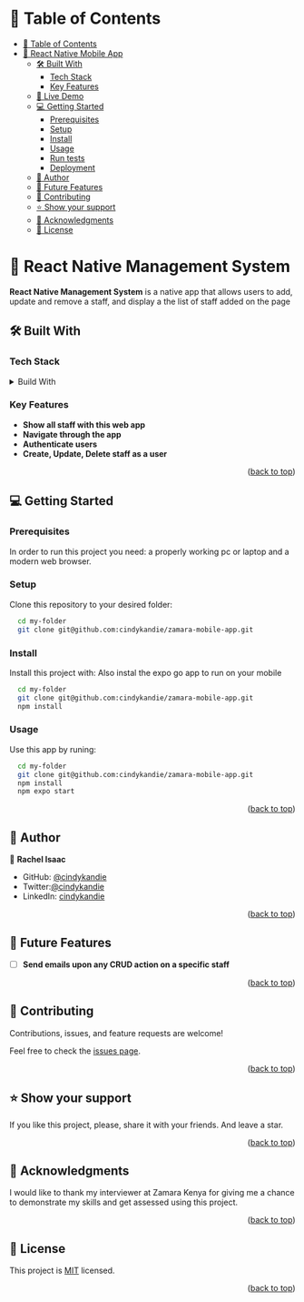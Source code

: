 <a name="readme-top"></a>

# 📗 Table of Contents

- [📗 Table of Contents](#-table-of-contents)
- [📖 React Native Mobile App ](#-react-native-mobile-app-)
  - [🛠 Built With ](#-built-with-)
    - [Tech Stack ](#tech-stack-)
    - [Key Features ](#key-features-)
  - [🚀 Live Demo ](#-live-demo-)
  - [💻 Getting Started ](#-getting-started-)
    - [Prerequisites](#prerequisites)
    - [Setup](#setup)
    - [Install](#install)
    - [Usage](#usage)
    - [Run tests](#run-tests)
    - [Deployment](#deployment)
  - [👥 Author ](#-author-)
  - [🔭 Future Features ](#-future-features-)
  - [🤝 Contributing ](#-contributing-)
  - [⭐️ Show your support ](#️-show-your-support-)
  - [🙏 Acknowledgments ](#-acknowledgments-)
  - [📝 License ](#-license-)

# 📖 React Native Management System <a name="about-project"></a>

**React Native Management System** is a native app that allows users to add, update and remove a staff, and display a the list of staff added on the page

## 🛠 Built With <a name="built-with"></a>

### Tech Stack <a name="tech-stack"></a>

<details>
  <summary>Build With</summary>
  <ul>
    <li><a href="https://reactnative.com/">React Native</a></li>
    <li><a href="https://reactjs.org/">React.js</a></li>
    <li><a href="https://developer.mozilla.org/en-US/docs/Web/CSS">CSS</a></li>
    <li><a href="https://www.javascript.com/">JavaScript</a></li>
  </ul>
</details>

### Key Features <a name="key-features"></a>

- **Show all staff with this web app**
- **Navigate through the app**
- **Authenticate users**
- **Create, Update, Delete staff as a user**
<p align="right">(<a href="#readme-top">back to top</a>)</p>

<!-- ## 🚀 Live Demo <a name="live-demo"></a>

- [Live Demo]() -->

<!-- <p align="right">(<a href="#readme-top">back to top</a>)</p> -->

## 💻 Getting Started <a name="getting-started"></a>

### Prerequisites

In order to run this project you need: a properly working pc or laptop and a modern web browser.

### Setup

Clone this repository to your desired folder:

```sh
  cd my-folder
  git clone git@github.com:cindykandie/zamara-mobile-app.git
```

### Install

Install this project with:
Also instal the expo go app to run on your mobile

```sh
  cd my-folder
  git clone git@github.com:cindykandie/zamara-mobile-app.git
  npm install
```

### Usage

Use this app by runing:

```sh
  cd my-folder
  git clone git@github.com:cindykandie/zamara-mobile-app.git
  npm install
  npm expo start
```

<!-- ### Run tests

Test this app by runing:

```sh
  cd my-folder
  git clone git@github.com:Rachelwebdev/react-bookstore.git
  npm install
  npm test
``` -->

<!-- ### Deployment

You can deploy this project using: GitHub but if you want to deploy make sure you let me know first :3 -->

<p align="right">(<a href="#readme-top">back to top</a>)</p>

## 👥 Author <a name="authors"></a>

👤 **Rachel Isaac**

- GitHub: [@cindykandie](https://github.com/cindykandie)
- Twitter:[@cindykandie](https://twitter.com/cindy_kandie)
- LinkedIn: [cindykandie](https://www.linkedin.com/in/cindykandie/)

<p align="right">(<a href="#readme-top">back to top</a>)</p>

## 🔭 Future Features <a name="future-features"></a>

- [ ] **Send emails upon any CRUD action on a specific staff**

<p align="right">(<a href="#readme-top">back to top</a>)</p>

## 🤝 Contributing <a name="contributing"></a>

Contributions, issues, and feature requests are welcome!

Feel free to check the [issues page](https://github.com/cindykandie/zamara-mobile-app/issues).

<p align="right">(<a href="#readme-top">back to top</a>)</p>

## ⭐️ Show your support <a name="support"></a>

If you like this project, please, share it with your friends. And leave a star.

<p align="right">(<a href="#readme-top">back to top</a>)</p>

## 🙏 Acknowledgments <a name="acknowledgements"></a>

I would like to thank my interviewer at Zamara Kenya for giving me a chance to demonstrate my skills and get assessed using this project.

<p align="right">(<a href="#readme-top">back to top</a>)</p>

## 📝 License <a name="license"></a>

This project is [MIT](./MIT) licensed.

<p align="right">(<a href="#readme-top">back to top</a>)</p>

